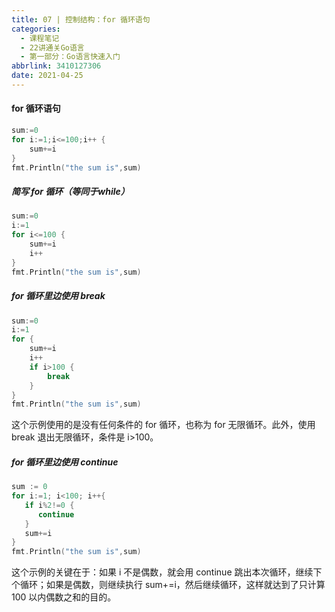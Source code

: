 ```yaml
---
title: 07 | 控制结构：for 循环语句
categories:
  - 课程笔记
  - 22讲通关Go语言
  - 第一部分：Go语言快速入门
abbrlink: 3410127306
date: 2021-04-25
---
```


#### for 循环语句

```go
sum:=0
for i:=1;i<=100;i++ {
    sum+=i
}
fmt.Println("the sum is",sum)
```

##### 简写 for 循环（等同于while）

```go
sum:=0
i:=1
for i<=100 {
    sum+=i
    i++
}
fmt.Println("the sum is",sum)
```

##### for 循环里边使用 break

```go
sum:=0
i:=1
for {
    sum+=i
    i++
    if i>100 {
        break
    }
}
fmt.Println("the sum is",sum)
```

这个示例使用的是没有任何条件的 for 循环，也称为 for 无限循环。此外，使用 break 退出无限循环，条件是 i>100。

##### for 循环里边使用 continue

```go
sum := 0
for i:=1; i<100; i++{
   if i%2!=0 {
      continue
   }
   sum+=i
}
fmt.Println("the sum is",sum)

```

这个示例的关键在于：如果 i 不是偶数，就会用 continue 跳出本次循环，继续下个循环；如果是偶数，则继续执行 sum+=i，然后继续循环，这样就达到了只计算 100 以内偶数之和的目的。